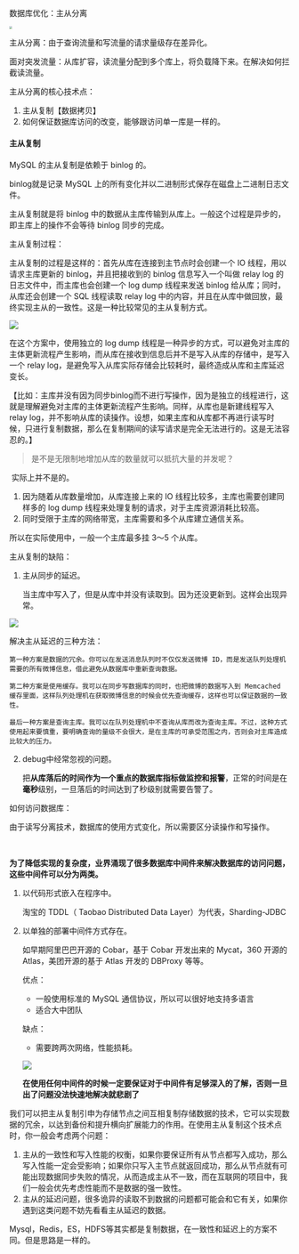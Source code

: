 数据库优化：主从分离



<img src="https://static001.geekbang.org/resource/image/26/90/2643e13598139d0964bfc40469bd8390.jpg" style="zoom:30%"></img>



主从分离：由于查询流量和写流量的请求量级存在差异化。

面对突发流量：从库扩容，读流量分配到多个库上，将负载降下来。在解决如何拦截读流量。



主从分离的核心技术点：

1. 主从复制【数据拷贝】
2. 如何保证数据库访问的改变，能够跟访问单一库是一样的。





#### 主从复制

MySQL 的主从复制是依赖于 binlog 的。

binlog就是记录 MySQL 上的所有变化并以二进制形式保存在磁盘上二进制日志文件。

主从复制就是将 binlog 中的数据从主库传输到从库上。一般这个过程是异步的，即主库上的操作不会等待 binlog 同步的完成。





主从复制过程：

主从复制的过程是这样的：首先从库在连接到主节点时会创建一个 IO 线程，用以请求主库更新的 binlog，并且把接收到的 binlog 信息写入一个叫做 relay log 的日志文件中，而主库也会创建一个 log dump 线程来发送 binlog 给从库；同时，从库还会创建一个 SQL 线程读取 relay log 中的内容，并且在从库中做回放，最终实现主从的一致性。这是一种比较常见的主从复制方式。

<img src = "https://static001.geekbang.org/resource/image/57/4d/575ef1a6dc6463e4c5a60a3752d8554d.jpg"></img>



在这个方案中，使用独立的 log dump 线程是一种异步的方式，可以避免对主库的主体更新流程产生影响，而从库在接收到信息后并不是写入从库的存储中，是写入一个 relay log，是避免写入从库实际存储会比较耗时，最终造成从库和主库延迟变长。

【比如：主库并没有因为同步binlog而不进行写操作，因为是独立的线程进行，这就是理解避免对主库的主体更新流程产生影响。同样，从库也是新建线程写入relay log，并不影响从库的读操作。设想，如果主库和从库都不再进行读写时候，只进行复制数据，那么在复制期间的读写请求是完全无法进行的。这是无法容忍的。】



> 是不是无限制地增加从库的数量就可以抵抗大量的并发呢？

​		实际上并不是的。

1. 因为随着从库数量增加，从库连接上来的 IO 线程比较多，主库也需要创建同样多的 log dump 线程来处理复制的请求，对于主库资源消耗比较高。
2. 同时受限于主库的网络带宽，主库需要和多个从库建立通信关系。

所以在实际使用中，一般一个主库最多挂 3～5 个从库。





主从复制的缺陷：

1. 主从同步的延迟。

   当主库中写入了，但是从库中并没有读取到。因为还没更新到。这样会出现异常。

<img src = "https://static001.geekbang.org/resource/image/d0/44/d06716649d3894e8c2b2bf242b1ab544.jpg"></img>



解决主从延迟的三种方法：

```
第一种方案是数据的冗余。你可以在发送消息队列时不仅仅发送微博 ID，而是发送队列处理机需要的所有微博信息，借此避免从数据库中重新查询数据。

第二种方案是使用缓存。我可以在同步写数据库的同时，也把微博的数据写入到 Memcached 缓存里面，这样队列处理机在获取微博信息的时候会优先查询缓存，这样也可以保证数据的一致性。

最后一种方案是查询主库。我可以在队列处理机中不查询从库而改为查询主库。不过，这种方式使用起来要慎重，要明确查询的量级不会很大，是在主库的可承受范围之内，否则会对主库造成比较大的压力。
```



2. debug中经常忽视的问题。

   把**从库落后的时间作为一个重点的数据库指标做监控和报警**，正常的时间是在**毫秒**级别，一旦落后的时间达到了秒级别就需要告警了。



如何访问数据库：

​	由于读写分离技术，数据库的使用方式变化，所以需要区分读操作和写操作。

​		

**为了降低实现的复杂度，业界涌现了很多数据库中间件来解决数据库的访问问题，这些中间件可以分为两类。**



1. 以代码形式嵌入在程序中。

   淘宝的 TDDL（ Taobao Distributed Data Layer）为代表，Sharding-JDBC 

2. 以单独的部署中间件方式存在。

   如早期阿里巴巴开源的 Cobar，基于 Cobar 开发出来的 Mycat，360 开源的 Atlas，美团开源的基于 Atlas 开发的 DBProxy 等等。

   优点：

   - 一般使用标准的 MySQL 通信协议，所以可以很好地支持多语言
   - 适合大中团队

   缺点：

   - 需要跨两次网络，性能损耗。

   <img src = "https://static001.geekbang.org/resource/image/e7/ff/e7e9430cbcb104764529ca5e01e6b3ff.jpg"></img>

   **在使用任何中间件的时候一定要保证对于中间件有足够深入的了解，否则一旦出了问题没法快速地解决就悲剧了**





我们可以把主从复制引申为存储节点之间互相复制存储数据的技术，它可以实现数据的冗余，以达到备份和提升横向扩展能力的作用。在使用主从复制这个技术点时，你一般会考虑两个问题：

1. 主从的一致性和写入性能的权衡，如果你要保证所有从节点都写入成功，那么写入性能一定会受影响；如果你只写入主节点就返回成功，那么从节点就有可能出现数据同步失败的情况，从而造成主从不一致，而在互联网的项目中，我们一般会优先考虑性能而不是数据的强一致性。
2. 主从的延迟问题，很多诡异的读取不到数据的问题都可能会和它有关，如果你遇到这类问题不妨先看看主从延迟的数据。



Mysql，Redis，ES，HDFS等其实都是复制数据，在一致性和延迟上的方案不同。但是思路是一样的。